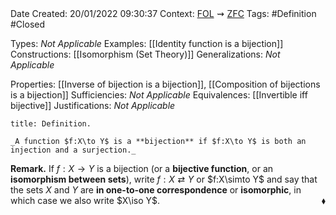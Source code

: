 <br />
<br />

Date Created: 20/01/2022 09:30:37
Context: [$\textrm{FOL}$](obsidian://open?file=First%20Order%20Logic)$\,\,\rightsquigarrow\,\,$[$\textrm{ZFC}$](obsidian://open?file=Zermelo-Fraenkel%20Set%20Theory%20with%20Choice)
Tags: #Definition #Closed 

Types: _Not Applicable_
Examples: [[Identity function is a bijection]] 
Constructions: [[Isomorphism (Set Theory)]]
Generalizations: _Not Applicable_

Properties: [[Inverse of bijection is a bijection]], [[Composition of bijections is a bijection]]
Sufficiencies: _Not Applicable_
Equivalences: [[Invertible iff bijective]]
Justifications: _Not Applicable_

``` ad-Definition
title: Definition.

_A function $f:X\to Y$ is a **bijection** if $f:X\to Y$ is both an injection and a surjection._

```

**Remark.** If $f:X\to Y$ is a bijection (or a **bijective function**, or an **isomorphism between sets**), write $f:X\rightleftarrows Y$ or $f:X\simto Y$ and say that the sets $X$ and $Y$ are **in one-to-one correspondence** or **isomorphic**, in which case we also write $X\iso Y$.<span style="float:right;">$\blacklozenge$</span>
